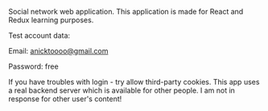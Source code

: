 Social network web application. This application is made for React and Redux learning purposes.

Test account data:

Email: anicktoooo@gmail.com

Password: free

If you have troubles with login - try allow third-party cookies.
This app uses a real backend server which is available for other people. I am not in response for other user's content!
